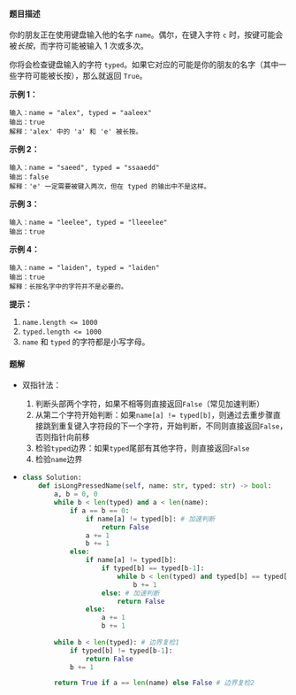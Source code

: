 #### 题目描述

你的朋友正在使用键盘输入他的名字 `name`。偶尔，在键入字符 `c` 时，按键可能会被*长按*，而字符可能被输入 1 次或多次。

你将会检查键盘输入的字符 `typed`。如果它对应的可能是你的朋友的名字（其中一些字符可能被长按），那么就返回 `True`。

 

**示例 1：**

```
输入：name = "alex", typed = "aaleex"
输出：true
解释：'alex' 中的 'a' 和 'e' 被长按。
```

**示例 2：**

```
输入：name = "saeed", typed = "ssaaedd"
输出：false
解释：'e' 一定需要被键入两次，但在 typed 的输出中不是这样。
```

**示例 3：**

```
输入：name = "leelee", typed = "lleeelee"
输出：true
```

**示例 4：**

```
输入：name = "laiden", typed = "laiden"
输出：true
解释：长按名字中的字符并不是必要的。
```

 

**提示：**

1. `name.length <= 1000`
2. `typed.length <= 1000`
3. `name` 和 `typed` 的字符都是小写字母。

 

#### 题解

- 双指针法：

  1. 判断头部两个字符，如果不相等则直接返回`False`（常见加速判断）
  2. 从第二个字符开始判断：如果`name[a] != typed[b]`，则通过去重步骤直接跳到重复键入字符段的下一个字符，开始判断，不同则直接返回`False`，否则指针向前移
  3. 检验`typed`边界：如果`typed`尾部有其他字符，则直接返回`False`
  4. 检验`name`边界

- ```python
  class Solution:
      def isLongPressedName(self, name: str, typed: str) -> bool:
          a, b = 0, 0
          while b < len(typed) and a < len(name):
              if a == b == 0:
                  if name[a] != typed[b]: # 加速判断
                      return False
                  a += 1
                  b += 1
              else:
                  if name[a] != typed[b]:
                      if typed[b] == typed[b-1]:
                          while b < len(typed) and typed[b] == typed[b-1]: # 去重
                              b += 1
                      else: # 加速判断
                          return False
                  else:
                      a += 1
                      b += 1
          
          while b < len(typed): # 边界复检1
              if typed[b] != typed[b-1]:
                  return False
              b += 1
  
          return True if a == len(name) else False # 边界复检2
  ```

  